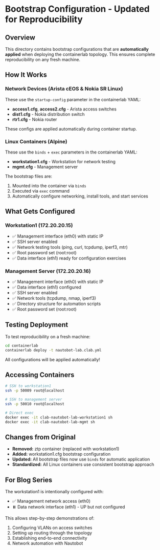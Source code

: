 # Bootstrap Configuration - Updated for Reproducibility

## Overview
This directory contains bootstrap configurations that are **automatically applied** when deploying the containerlab topology. This ensures complete reproducibility on any fresh machine.

## How It Works

### Network Devices (Arista cEOS & Nokia SR Linux)
These use the `startup-config` parameter in the containerlab YAML:
- **access1.cfg**, **access2.cfg** - Arista access switches
- **dist1.cfg** - Nokia distribution switch  
- **rtr1.cfg** - Nokia router

These configs are applied automatically during container startup.

### Linux Containers (Alpine)
These use the `binds` + `exec` parameters in the containerlab YAML:
- **workstation1.cfg** - Workstation for network testing
- **mgmt.cfg** - Management server

The bootstrap files are:
1. Mounted into the container via `binds`
2. Executed via `exec` command
3. Automatically configure networking, install tools, and start services

## What Gets Configured

### Workstation1 (172.20.20.15)
- ✅ Management interface (eth0) with static IP
- ✅ SSH server enabled
- ✅ Network testing tools (ping, curl, tcpdump, iperf3, mtr)
- ✅ Root password set (root:root)
- ✅ Data interface (eth1) ready for configuration exercises

### Management Server (172.20.20.16)
- ✅ Management interface (eth0) with static IP
- ✅ Data interface (eth1) configured
- ✅ SSH server enabled
- ✅ Network tools (tcpdump, nmap, iperf3)
- ✅ Directory structure for automation scripts
- ✅ Root password set (root:root)

## Testing Deployment

To test reproducibility on a fresh machine:

```bash
cd containerlab
containerlab deploy -t nautobot-lab.clab.yml
```

All configurations will be applied automatically!

## Accessing Containers

```bash
# SSH to workstation1
ssh -p 50009 root@localhost

# SSH to management server
ssh -p 50010 root@localhost

# Direct exec
docker exec -it clab-nautobot-lab-workstation1 sh
docker exec -it clab-nautobot-lab-mgmt sh
```

## Changes from Original

- **Removed:** ztp container (replaced with workstation1)
- **Added:** workstation1.cfg bootstrap configuration
- **Updated:** All bootstrap files now use `binds` for automatic application
- **Standardized:** All Linux containers use consistent bootstrap approach

## For Blog Series

The workstation1 is intentionally configured with:
- ✅ Management network access (eth0)
- ⏸️ Data network interface (eth1) - UP but not configured

This allows step-by-step demonstrations of:
1. Configuring VLANs on access switches
2. Setting up routing through the topology
3. Establishing end-to-end connectivity
4. Network automation with Nautobot

